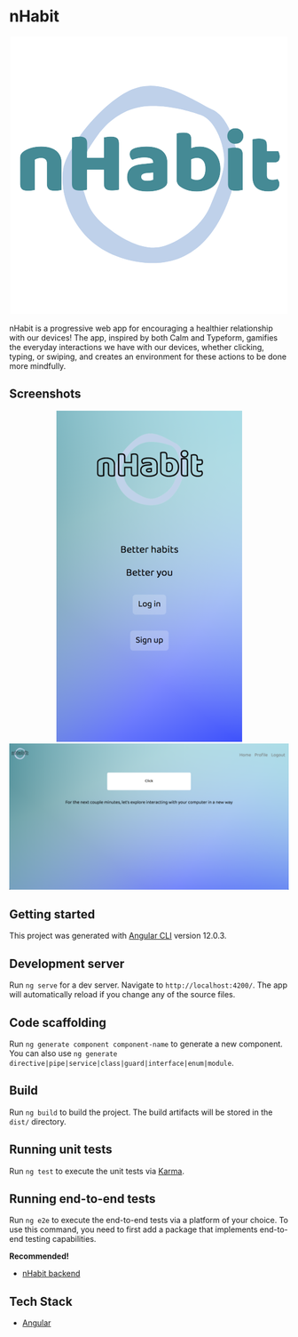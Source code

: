 # nHabit

<p align="center">
  <img src="./src/assets/icons/nhabit-icon4.png" />
</p>

nHabit is a progressive web app for encouraging a healthier relationship with our devices! The app, inspired by both Calm and Typeform, gamifies the everyday interactions we have with our devices, whether clicking, typing, or swiping, and creates an environment for these actions to be done more mindfully.

## Screenshots

<p align="center">
  <img src="./src/assets/images/mobilescreenshot.png" />
  <img src="./src/assets/images/desktopscreenshot.png" />
</p>

## Getting started

This project was generated with [Angular CLI](https://github.com/angular/angular-cli) version 12.0.3.

## Development server

Run `ng serve` for a dev server. Navigate to `http://localhost:4200/`. The app will automatically reload if you change any of the source files.

## Code scaffolding

Run `ng generate component component-name` to generate a new component. You can also use `ng generate directive|pipe|service|class|guard|interface|enum|module`.

## Build

Run `ng build` to build the project. The build artifacts will be stored in the `dist/` directory.

## Running unit tests

Run `ng test` to execute the unit tests via [Karma](https://karma-runner.github.io).

## Running end-to-end tests

Run `ng e2e` to execute the end-to-end tests via a platform of your choice. To use this command, you need to first add a package that implements end-to-end testing capabilities.

**Recommended!**

- [nHabit backend](https://github.com/kipvla/nhabit-backend)

## Tech Stack

- [Angular](https://angular.io/)
